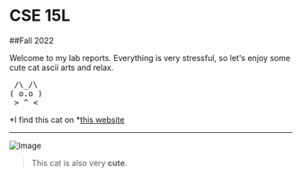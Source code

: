 # CSE 15L
##Fall 2022

Welcome to my lab reports. 
Everything is very stressful, so let's enjoy some cute cat ascii arts and relax.


 <pre>
 /\_/\
( o.o )
 > ^ <
</pre>

*I find this cat on *[this website](https://www.asciiart.eu/animals/cats)

---

![Image](https://github.com/KaronLan/cse15l-lab-reports/blob/main/image/cat%20ascii.png)

> This cat is also very **cute**.
